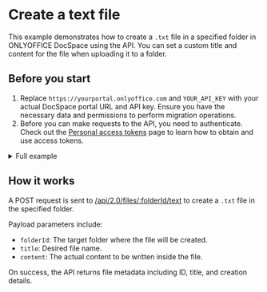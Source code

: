 # Create a text file

This example demonstrates how to create a `.txt` file in a specified folder in ONLYOFFICE DocSpace using the API. You can set a custom title and content for the file when uploading it to a folder.

## Before you start

1. Replace `https://yourportal.onlyoffice.com` and `YOUR_API_KEY` with your actual DocSpace portal URL and API key. Ensure you have the necessary data and permissions to perform migration operations.
2. Before you can make requests to the API, you need to authenticate. Check out the [Personal access tokens](/docspace/api-backend/get-started/authentication/personal-access-tokens.md) page to learn how to obtain and use access tokens.

<details>
  <summary>Full example</summary>

``` py
import requests

# Set API base URL
API_HOST = 'yourportal.onlyoffice.com'
API_KEY = 'your_api_key'

# Headers with API key for authentication
HEADERS = {
    'Authorization': f'Bearer {API_KEY}',
    'Content-Type': 'application/json'
}

# Step 1: Create a text file in a folder
def create_text_file(folder_id, title, content):
    url = f'https://{API_HOST}/api/2.0/files/{folder_id}/text'
    data = {
        'title': title,
        'content': content
    }

    response = requests.post(url, json=data, headers=HEADERS)

    if response.status_code == 200:
        file_info = response.json()
        print(f'File created successfully: {file_info}')
        return file_info
    else:
        print(f'Failed to create file: {response.status_code} - {response.text}')
        return None

if __name__ == "__main__":
    folder_id = '123456'  # Replace with your target folder ID
    title = 'ExampleFile.txt'  # Desired file name
    content = 'This is the content of the example text file.'  # File content

    print('\nCreating a text file with specified content:')
    create_text_file(folder_id, title, content)
```

</details>

## How it works

A POST request is sent to [/api/2.0/files/:folderId/text](/docspace/api-backend/usage-api/create-text-file) to create a `.txt` file in the specified folder.

Payload parameters include:

- `folderId`: The target folder where the file will be created.
- `title`: Desired file name.
- `content`: The actual content to be written inside the file.
  
On success, the API returns file metadata including ID, title, and creation details.
